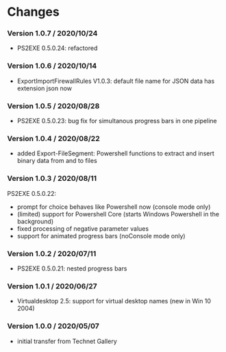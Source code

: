 # Changes

### Version 1.0.7 / 2020/10/24
- PS2EXE 0.5.0.24: refactored

### Version 1.0.6 / 2020/10/14
- ExportImportFirewallRules V1.0.3: default file name for JSON data has extension json now

### Version 1.0.5 / 2020/08/28
- PS2EXE 0.5.0.23: bug fix for simultanous progress bars in one pipeline

### Version 1.0.4 / 2020/08/22
- added Export-FileSegment: Powershell functions to extract and insert binary data from and to files

### Version 1.0.3 / 2020/08/11
PS2EXE 0.5.0.22:
- prompt for choice behaves like Powershell now (console mode only)
- (limited) support for Powershell Core (starts Windows Powershell in the background)
- fixed processing of negative parameter values
- support for animated progress bars (noConsole mode only)

### Version 1.0.2 / 2020/07/11
- PS2EXE 0.5.0.21: nested progress bars

### Version 1.0.1 / 2020/06/27
- Virtualdesktop 2.5: support for virtual desktop names (new in Win 10 2004)

### Version 1.0.0 / 2020/05/07
- initial transfer from Technet Gallery
